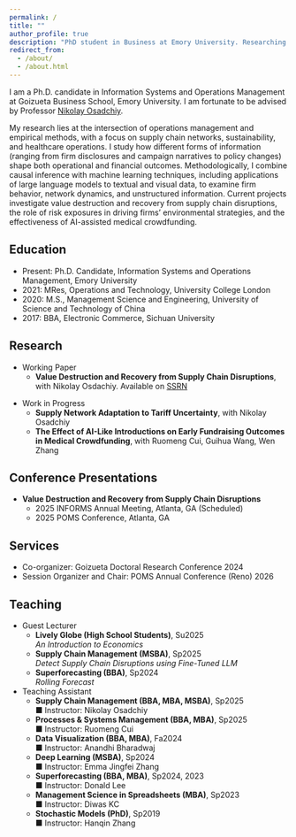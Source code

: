 ```yaml
---
permalink: /
title: ""
author_profile: true
description: "PhD student in Business at Emory University. Researching supply chain, disruptions, and operations analytics."
redirect_from: 
  - /about/
  - /about.html
---
```


<!-- Google tag (gtag.js) -->
<script async src="https://www.googletagmanager.com/gtag/js?id=G-PHYCRQ4Y5M"></script>
<script>
  window.dataLayer = window.dataLayer || [];
  function gtag(){dataLayer.push(arguments);}
  gtag('js', new Date());

  gtag('config', 'G-PHYCRQ4Y5M');
</script>

I am a Ph.D. candidate in Information Systems and Operations Management at Goizueta Business School, Emory University. I am fortunate to be advised by Professor [Nikolay Osadchiy](http://www.nikolayosadchiy.com).

My research lies at the intersection of operations management and empirical methods, with a focus on supply chain networks, sustainability, and healthcare operations. I study how different forms of information (ranging from firm disclosures and campaign narratives to policy changes) shape both operational and financial outcomes. Methodologically, I combine causal inference with machine learning techniques, including applications of large language models to textual and visual data, to examine firm behavior, network dynamics, and unstructured information. Current projects investigate value destruction and recovery from supply chain disruptions, the role of risk exposures in driving firms’ environmental strategies, and the effectiveness of AI-assisted medical crowdfunding.

## Education
- Present: Ph.D. Candidate, Information Systems and Operations Management, Emory University
- 2021: MRes, Operations and Technology, University College London
- 2020: M.S., Management Science and Engineering, University of Science and Technology of China
- 2017: BBA,  Electronic Commerce, Sichuan University

## Research
<ul>
  <li style="list-style-type: disc;">Working Paper
    <ul>
      <li style="list-style-type: circle;">
        <b>Value Destruction and Recovery from Supply Chain Disruptions</b>, with Nikolay Osdachiy. Available on <a href="https://papers.ssrn.com/sol3/papers.cfm?abstract_id=5407347" target="_blank">SSRN</a>
      </li>
    </ul>
  </li>
</ul>

<ul>
  <li style="list-style-type: disc;">Work in Progress
    <ul>
      <li style="list-style-type: circle;">
        <b>Supply Network Adaptation to Tariff Uncertainty</b>, with Nikolay Osadchiy
      </li>
    </ul>
    <ul>
      <li style="list-style-type: circle;">
        <b>The Effect of AI-Like Introductions on Early Fundraising Outcomes in Medical Crowdfunding</b>, with Ruomeng Cui, Guihua Wang, Wen Zhang
      </li>
    </ul>
  </li>
  </ul>

## Conference Presentations
<ul>
  <li style="list-style-type: disc;"><b>Value Destruction and Recovery from Supply Chain Disruptions</b>
    <ul>
      <li style="list-style-type: circle;">2025 INFORMS Annual Meeting, Atlanta, GA (Scheduled) </li>
      <li style="list-style-type: circle;">2025 POMS Conference, Atlanta, GA  </li>
    </ul>
  </li>
</ul>

## Services
- Co-organizer: Goizueta Doctoral Research Conference 2024
- Session Organizer and Chair: POMS Annual Conference (Reno) 2026

## Teaching
<ul>
  <li style="list-style-type: disc;">Guest Lecturer
    <ul>
      <li style="list-style-type: circle;">
        <div><b>Lively Globe (High School Students)</b>, Su2025</div>
        <div><i>An Introduction to Economics</i></div>
      </li>
      <li style="list-style-type: circle;">
        <div><b>Supply Chain Management (MSBA)</b>, Sp2025</div>
        <div><i>Detect Supply Chain Disruptions using Fine-Tuned LLM</i></div>
      </li>
      <li style="list-style-type: circle;">
        <div><b>Superforecasting (BBA)</b>, Sp2024</div>
        <div><i>Rolling Forecast</i></div>
      </li>
    </ul>
    <ul>
    </ul>
  </li>

<li style="list-style-type: disc;">
  Teaching Assistant
  <ul>
    <li style="list-style-type: circle;">
      <div><b>Supply Chain Management (BBA, MBA, MSBA)</b>, Sp2025</div>
      <div>&#x25A0; Instructor: Nikolay Osadchiy</div>    
    </li>
    <li style="list-style-type: circle;">
      <div><b>Processes & Systems Management (BBA, MBA)</b>, Sp2025</div>
      <div>&#x25A0; Instructor: Ruomeng Cui</div>
    </li>
    <li style="list-style-type: circle;">
      <div><b>Data Visualization (BBA, MBA)</b>, Fa2024</div>
      <div>&#x25A0; Instructor: Anandhi Bharadwaj</div>
    </li>
    <li style="list-style-type: circle;">
      <div><b>Deep Learning (MSBA)</b>, Sp2024</div>
      <div>&#x25A0; Instructor: Emma Jingfei Zhang</div>
    </li>
    <li style="list-style-type: circle;">
      <div><b>Superforecasting (BBA, MBA)</b>, Sp2024, 2023</div>
      <div>&#x25A0; Instructor: Donald Lee</div>
    </li>
    <li style="list-style-type: circle;">
      <div><b>Management Science in Spreadsheets (MBA)</b>, Sp2023</div>
      <div>&#x25A0; Instructor: Diwas KC</div>
    </li>
    <li style="list-style-type: circle;">
      <div><b>Stochastic Models (PhD)</b>, Sp2019</div>
      <div>&#x25A0; Instructor: Hanqin Zhang</div>
    </li>
  </ul>
</li>

</ul>

<!-- My work bridges empirical operations management and futures thinking, focusing on how emerging technologies, policy shocks, and shifting narratives reshape supply chains, sustainability behavior, and healthcare systems. -->
